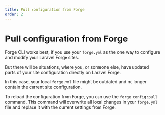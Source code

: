 ```yaml
---
title: Pull configuration from Forge
order: 2
---
```


# Pull configuration from Forge

Forge CLI works best, if you use your `forge.yml` as the one way to configure and modify your Laravel Forge sites.

But there will be situations, where you, or someone else, have updated parts of your site configuration directly on Laravel Forge.

In this case, your local `forge.yml` file might be outdated and no longer contain the current site configuration.

To reload the configuration from Forge, you can use the `forge config:pull` command. This command will overwrite all local changes in your `forge.yml` file and replace it with the current settings from Forge.
